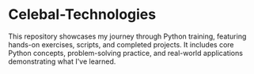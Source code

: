 # Celebal-Technologies
This repository showcases my journey through Python training, featuring hands-on exercises, scripts, and completed projects. It includes core Python concepts, problem-solving practice, and real-world applications demonstrating what I've learned.
